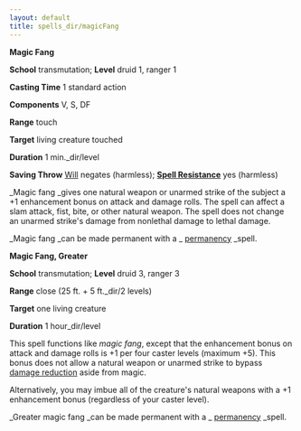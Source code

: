```yaml
---
layout: default
title: spells_dir/magicFang
---
```

 **Magic Fang**

**School** transmutation; **Level** druid 1, ranger 1

**Casting Time** 1 standard action

**Components** V, S, DF

**Range** touch

**Target** living creature touched

**Duration** 1 min._dir/level

**Saving Throw** [Will](../../combat#_will) negates (harmless); **[Spell Resistance](../../glossary#_spell-resistance)** yes (harmless)

_Magic fang _gives one natural weapon or unarmed strike of the subject a +1 enhancement bonus on attack and damage rolls. The spell can affect a slam attack, fist, bite, or other natural weapon. The spell does not change an unarmed strike's damage from nonlethal damage to lethal damage.

_Magic fang _can be made permanent with a _ [permanency](../permanency#_permanency) _spell.

**Magic Fang, Greater**

**School** transmutation; **Level** druid 3, ranger 3

**Range** close (25 ft. + 5 ft._dir/2 levels)

**Target** one living creature

**Duration** 1 hour_dir/level

This spell functions like _magic fang_, except that the enhancement bonus on attack and damage rolls is +1 per four caster levels (maximum +5). This bonus does not allow a natural weapon or unarmed strike to bypass [damage reduction](../../glossary#_damage-reduction) aside from magic.

Alternatively, you may imbue all of the creature's natural weapons with a +1 enhancement bonus (regardless of your caster level).

_Greater magic fang _can be made permanent with a _ [permanency](../permanency#_permanency) _spell.

